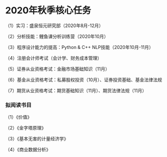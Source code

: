 # 2020年秋季核心任务

（1）实习：盛泉恒元研究部（2020年8月-12月）

（2）分析技能：鲤鱼课分析训练营（2020年10月）

（3）程序设计能力的提高：Python & C++ NLP技能（2020年10月-11月）

（4）注册会计师考试（会计学、财务成本管理）

（5）证券从业资格考试：金融市场基础知识（11月）

（6）基金从业资格考试：私募股权投资（10月）、证券投资基础、基金法律法规

（7）期货从业资格考试：期货基础知识（11月）、期货法律法规（11月）


### 拟阅读书目
（1）《价值》

（2）《金字塔原理》

（3）《基本无害的计量经济学》

（4）《商业数据分析》






